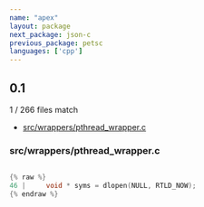 ```yaml
---
name: "apex"
layout: package
next_package: json-c
previous_package: petsc
languages: ['cpp']
---
```

## 0.1
1 / 266 files match

 - [src/wrappers/pthread_wrapper.c](#srcwrapperspthread_wrapperc)

### src/wrappers/pthread_wrapper.c

```cpp

{% raw %}
46 |     void * syms = dlopen(NULL, RTLD_NOW);
{% endraw %}

```